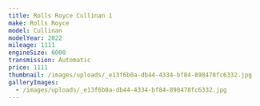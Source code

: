 ```yaml
---
title: Rolls Royce Cullinan 1
make: Rolls Royce
model: Cullinan
modelYear: 2022
mileage: 1111
engineSize: 6000
transmission: Automatic
price: 1111
thumbnail: /images/uploads/_e13f6b0a-db44-4334-bf84-898478fc6332.jpg
galleryImages:
  - /images/uploads/_e13f6b0a-db44-4334-bf84-898478fc6332.jpg
---
```

